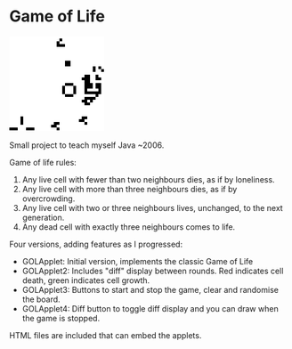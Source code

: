# Game of Life

![](gameoflife.png)

Small project to teach myself Java ~2006.

Game of life rules:
1. Any live cell with fewer than two neighbours dies, as if by loneliness.
2. Any live cell with more than three neighbours dies, as if by overcrowding.
3. Any live cell with two or three neighbours lives, unchanged, to the next
   generation.
4. Any dead cell with exactly three neighbours comes to life.

Four versions, adding features as I progressed:
* GOLApplet: Initial version, implements the classic Game of Life
* GOLApplet2: Includes "diff" display between rounds. Red indicates cell death, green indicates cell growth.
* GOLApplet3: Buttons to start and stop the game, clear and randomise the board.
* GOLApplet4: Diff button to toggle diff display and you can draw when the game is stopped.

HTML files are included that can embed the applets.
